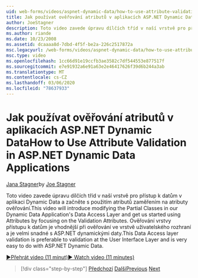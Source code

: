 ```yaml
---
uid: web-forms/videos/aspnet-dynamic-data/how-to-use-attribute-validation-in-aspnet-dynamic-data-applications
title: Jak používat ověřování atributů v aplikacích ASP.NET Dynamic Data | Microsoft Docs
author: JoeStagner
description: Toto video zavede úpravu dílčích tříd v naší vrstvě pro přístup k datům v aplikaci Dynamic Data a začněte s použitím atributů zaměřením o...
ms.author: riande
ms.date: 10/23/2008
ms.assetid: dcaaaa8d-7dbd-4f5f-be2a-226c2517872a
msc.legacyurl: /web-forms/videos/aspnet-dynamic-data/how-to-use-attribute-validation-in-aspnet-dynamic-data-applications
msc.type: video
ms.openlocfilehash: 1cc66d91e19ccfb3ae3582c7df544553e877517f
ms.sourcegitcommit: e7e91932a6e91a63e2e46417626f39d6b244a3ab
ms.translationtype: MT
ms.contentlocale: cs-CZ
ms.lasthandoff: 03/06/2020
ms.locfileid: "78637933"
---
```

# <a name="how-to-use-attribute-validation-in-aspnet-dynamic-data-applications"></a><span data-ttu-id="b106d-103">Jak používat ověřování atributů v aplikacích ASP.NET Dynamic Data</span><span class="sxs-lookup"><span data-stu-id="b106d-103">How to Use Attribute Validation in ASP.NET Dynamic Data Applications</span></span>

<span data-ttu-id="b106d-104">[Jana Stagner](https://github.com/JoeStagner)</span><span class="sxs-lookup"><span data-stu-id="b106d-104">by [Joe Stagner](https://github.com/JoeStagner)</span></span>

<span data-ttu-id="b106d-105">Toto video zavede úpravu dílčích tříd v naší vrstvě pro přístup k datům v aplikaci Dynamic Data a začněte s použitím atributů zaměřením na atributy ověřování.</span><span class="sxs-lookup"><span data-stu-id="b106d-105">This video will introduce modifying the Partial Classes in our Dynamic Data Application's Data Access Layer and get us started using Attributes by focusing on the Validation Attributes.</span></span> <span data-ttu-id="b106d-106">Ověřování vrstvy přístupu k datům je vhodnější při ověřování ve vrstvě uživatelského rozhraní a je velmi snadné s ASP.NET dynamickými daty.</span><span class="sxs-lookup"><span data-stu-id="b106d-106">This Data Access layer validation is preferable to validation at the User Interface Layer and is very easy to do with ASP.NET Dynamic Data.</span></span>

[<span data-ttu-id="b106d-107">&#9654;Přehrát video (11 minut)</span><span class="sxs-lookup"><span data-stu-id="b106d-107">&#9654; Watch video (11 minutes)</span></span>](https://channel9.msdn.com/Blogs/ASP-NET-Site-Videos/how-to-use-attribute-validation-in-aspnet-dynamic-data-applications)

> [!div class="step-by-step"]
> <span data-ttu-id="b106d-108">[Předchozí](how-to-enable-table-specific-routing-in-dynamic-data-applications.md)
> [Další](how-to-implement-custom-field-validation-with-imperative-logic-in-vb-or-c.md)</span><span class="sxs-lookup"><span data-stu-id="b106d-108">[Previous](how-to-enable-table-specific-routing-in-dynamic-data-applications.md)
[Next](how-to-implement-custom-field-validation-with-imperative-logic-in-vb-or-c.md)</span></span>
